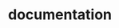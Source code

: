 ---
layout: page
title: documentation
nav: true
nav_order: 6
dropdown: true
children: 
    - title: LegoSENSE Basics
      permalink: /doc/
    - title: Build a Project
      permalink: /doc/projects/
    - title: Sensor Development
      permalink: /doc/sensor
---